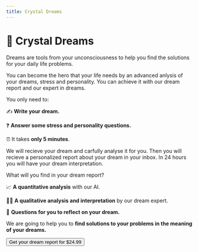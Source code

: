 ```yaml
---
title: Crystal Dreams
---
```


# **🔮 Crystal Dreams**

Dreams are tools from your unconsciousness to help you find the solutions for your daily life problems. 

You can become the hero that your life needs by an advanced anlysis of your dreams, stress and personality. You can achieve it with our dream report and our expert in dreams.

You only need to:

✍️ **Write your dream.**

❓ **Answer some stress and personality questions.**

⏰ It takes **only 5 minutes**. 

We will recieve your dream and carfully analyse it for you. Then you will recieve a personalized report about your dream in your inbox. In 24 hours you will have your dream interpretation.

What will you find in your dream report? 

📈 **A quantitative analysis** with our AI.

 👩‍⚕️️ **A qualitative analysis and interpretation** by our dream expert.

💭 **Questions for you to reflect on your dream.** 

We are going to help you to **find solutions to your problems in the meaning of your dreams.**

<a href="form">
  <button type="button" class="btn btn-dark">
    Get your dream report for $24.99
  </button>
</a>
